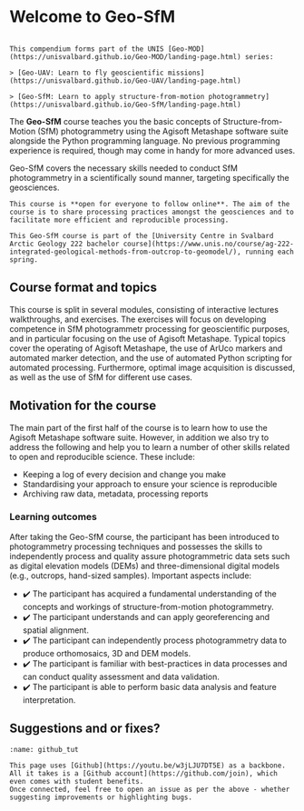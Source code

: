 # Welcome to Geo-SfM

````{margin} Part of the Geo-MOD series
 
This compendium forms part of the UNIS [Geo-MOD](https://unisvalbard.github.io/Geo-MOD/landing-page.html) series:

> [Geo-UAV: Learn to fly geoscientific missions](https://unisvalbard.github.io/Geo-UAV/landing-page.html)

> [Geo-SfM: Learn to apply structure-from-motion photogrammetry](https://unisvalbard.github.io/Geo-SfM/landing-page.html)

````

The **Geo-SfM** course teaches you the basic concepts of Structure-from-Motion (SfM) photogrammetry using the Agisoft Metashape software suite alongside the Python programming language. No previous programming experience is required, though may come in handy for more advanced uses.

Geo-SfM covers the necessary skills needed to conduct SfM photogrammetry in a scientifically sound manner, targeting specifically the geosciences.

```{admonition} Open access
This course is **open for everyone to follow online**. The aim of the course is to share processing practices amongst the geosciences and to facilitate more efficient and reproducible processing.
```

```{admonition} The University Centre in Svalbard
This Geo-SfM course is part of the [University Centre in Svalbard Arctic Geology 222 bachelor course](https://www.unis.no/course/ag-222-integrated-geological-methods-from-outcrop-to-geomodel/), running each spring.
```

## Course format and topics

This course is split in several modules, consisting of interactive lectures walkthroughs, and exercises. The exercises will focus on developing competence in SfM photogrammetr processing for geoscientific purposes, and in particular focusing on the use of Agisoft Metashape. Typical topics cover the operating of Agisoft Metashape, the use of ArUco markers and automated marker detection, and the use of automated Python scripting for automated processing.
Furthermore, optimal image acquisition is discussed, as well as the use of SfM for different use cases.

## Motivation for the course

The main part of the first half of the course is to learn how to use the Agisoft Metashape software suite.
However, in addition we also try to address the following and help you to learn a number of other skills related to open and reproducible science.
These include:
- Keeping a log of every decision and change you make
- Standardising your approach to ensure your science is reproducible
- Archiving raw data, metadata, processing reports


### Learning outcomes

After taking the Geo-SfM course, the participant has been introduced to photogrammetry processing techniques and possesses the skills to independently process and quality assure photogrammetric data sets such as digital elevation models (DEMs) and three-dimensional digital models (e.g., outcrops, hand-sized samples).
Important aspects include:

- ✔️ The participant has acquired a fundamental understanding of the concepts and workings of structure-from-motion photogrammetry.
- ✔️ The participant understands and can apply georeferencing and spatial alignment.
- ✔️ The participant can independently process photogrammetry data to produce orthomosaics, 3D and DEM models.
- ✔️ The participant is familiar with best-practices in data processes and can conduct quality assessment and data validation.
- ✔️ The participant is able to perform basic data analysis and feature interpretation.

## Suggestions and or fixes?

```{figure} assets/github_tut.gif
:name: github_tut

This page uses [Github](https://youtu.be/w3jLJU7DT5E) as a backbone.
All it takes is a [Github account](https://github.com/join), which even comes with student benefits.
Once connected, feel free to open an issue as per the above - whether suggesting improvements or highlighting bugs.
```
